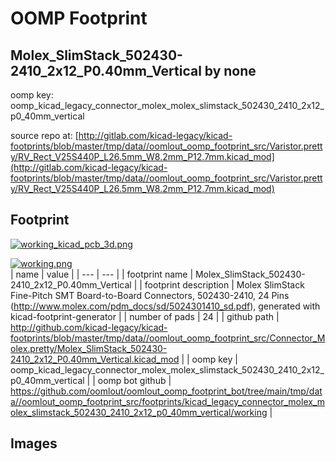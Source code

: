 # OOMP Footprint  
## Molex_SlimStack_502430-2410_2x12_P0.40mm_Vertical  by none  
  
oomp key: oomp_kicad_legacy_connector_molex_molex_slimstack_502430_2410_2x12_p0_40mm_vertical  
  
source repo at: [http://gitlab.com/kicad-legacy/kicad-footprints/blob/master/tmp/data//oomlout_oomp_footprint_src/Varistor.pretty/RV_Rect_V25S440P_L26.5mm_W8.2mm_P12.7mm.kicad_mod](http://gitlab.com/kicad-legacy/kicad-footprints/blob/master/tmp/data//oomlout_oomp_footprint_src/Varistor.pretty/RV_Rect_V25S440P_L26.5mm_W8.2mm_P12.7mm.kicad_mod)  
## Footprint  
  
[![working_kicad_pcb_3d.png](working_kicad_pcb_3d_600.png)](working_kicad_pcb_3d.png)  
  
[![working.png](working_600.png)](working.png)  
| name | value | 
| --- | --- | 
| footprint name | Molex_SlimStack_502430-2410_2x12_P0.40mm_Vertical | 
| footprint description | Molex SlimStack Fine-Pitch SMT Board-to-Board Connectors, 502430-2410, 24 Pins (http://www.molex.com/pdm_docs/sd/5024301410_sd.pdf), generated with kicad-footprint-generator | 
| number of pads | 24 | 
| github path | http://github.com/kicad-legacy/kicad-footprints/blob/master/tmp/data//oomlout_oomp_footprint_src/Connector_Molex.pretty/Molex_SlimStack_502430-2410_2x12_P0.40mm_Vertical.kicad_mod | 
| oomp key | oomp_kicad_legacy_connector_molex_molex_slimstack_502430_2410_2x12_p0_40mm_vertical | 
| oomp bot github | https://github.com/oomlout/oomlout_oomp_footprint_bot/tree/main/tmp/data//oomlout_oomp_footprint_src/footprints/kicad_legacy_connector_molex_molex_slimstack_502430_2410_2x12_p0_40mm_vertical/working | 
## Images  
